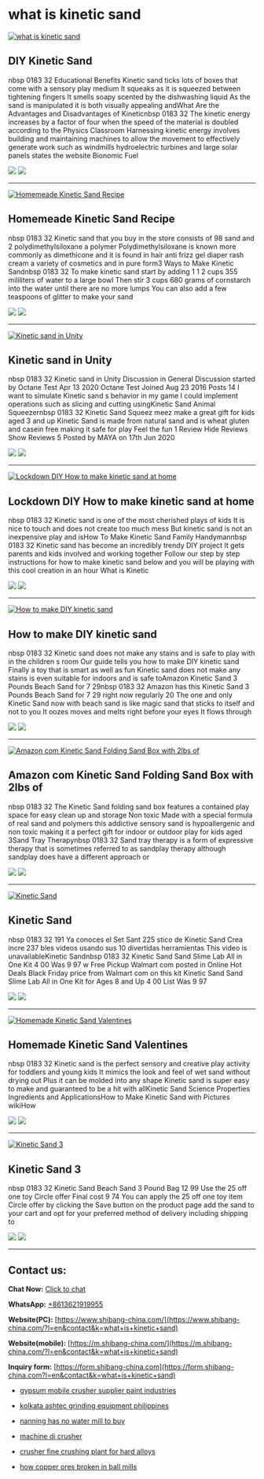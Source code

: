 # what is kinetic sand

<a href="https://swt.shibang-china.com/?l=en&img&k=what+is+kinetic+sand" target="_blank">![what is kinetic sand](http://static.shibang-china.com/all-800x300/1248.jpg)</a>

## DIY Kinetic Sand
nbsp 0183 32 Educational Benefits Kinetic sand ticks lots of boxes that come with a sensory play medium It squeaks as it is squeezed between tightening fingers It smells soapy scented by the dishwashing liquid As the sand is manipulated it is both visually appealing andWhat Are the Advantages and Disadvantages of Kineticnbsp 0183 32 The kinetic energy increases by a factor of four when the speed of the material is doubled according to the Physics Classroom Harnessing kinetic energy involves building and maintaining machines to allow the movement to effectively generate work such as windmills hydroelectric turbines and large solar panels states the website Bionomic Fuel


<a href="https://whatsapp.shibangsoft.com/WhatsApp.php" target="_blank" title="WhatsApp">![](http://static.shibang-china.com/icon/whatsapp.png)</a> <a href="https://swt.shibang-china.com/?l=en&icon&k=what+is+kinetic+sand" target="_blank">![](http://static.shibang-china.com/icon/chat-en.png)</a>

---

<a href="https://swt.shibang-china.com/?l=en&img&k=what+is+kinetic+sand" target="_blank">![Homemeade Kinetic Sand Recipe](http://static.shibang-china.com/all-800x300/1522.jpg)</a>

## Homemeade Kinetic Sand Recipe
nbsp 0183 32 Kinetic sand that you buy in the store consists of 98 sand and 2 polydimethylsiloxane a polymer Polydimethylsiloxane is known more commonly as dimethicone and it is found in hair anti frizz gel diaper rash cream a variety of cosmetics and in pure form3 Ways to Make Kinetic Sandnbsp 0183 32 To make kinetic sand start by adding 1 1 2 cups 355 mililiters of water to a large bowl Then stir 3 cups 680 grams of cornstarch into the water until there are no more lumps You can also add a few teaspoons of glitter to make your sand


<a href="https://whatsapp.shibangsoft.com/WhatsApp.php" target="_blank" title="WhatsApp">![](http://static.shibang-china.com/icon/whatsapp.png)</a> <a href="https://swt.shibang-china.com/?l=en&icon&k=what+is+kinetic+sand" target="_blank">![](http://static.shibang-china.com/icon/chat-en.png)</a>

---

<a href="https://swt.shibang-china.com/?l=en&img&k=what+is+kinetic+sand" target="_blank">![Kinetic sand in Unity](http://static.shibang-china.com/all-800x300/1149.jpg)</a>

## Kinetic sand in Unity
nbsp 0183 32 Kinetic sand in Unity Discussion in General Discussion started by Octane Test Apr 13 2020 Octane Test Joined Aug 23 2016 Posts 14 I want to simulate Kinetic sand s behavior in my game I could implement operations such as slicing and cutting usingKinetic Sand Animal Squeezernbsp 0183 32 Kinetic Sand Squeez meez make a great gift for kids aged 3 and up Kinetic Sand is made from natural sand and is wheat gluten and casein free making it safe for play Feel the fun 1 Review Hide Reviews Show Reviews 5 Posted by MAYA on 17th Jun 2020


<a href="https://whatsapp.shibangsoft.com/WhatsApp.php" target="_blank" title="WhatsApp">![](http://static.shibang-china.com/icon/whatsapp.png)</a> <a href="https://swt.shibang-china.com/?l=en&icon&k=what+is+kinetic+sand" target="_blank">![](http://static.shibang-china.com/icon/chat-en.png)</a>

---

<a href="https://swt.shibang-china.com/?l=en&img&k=what+is+kinetic+sand" target="_blank">![Lockdown DIY How to make kinetic sand at home](http://static.shibang-china.com/all-800x300/1148.jpg)</a>

## Lockdown DIY How to make kinetic sand at home
nbsp 0183 32 Kinetic sand is one of the most cherished plays of kids It is nice to touch and does not create too much mess But kinetic sand is not an inexpensive play and isHow To Make Kinetic Sand Family Handymannbsp 0183 32 Kinetic sand has become an incredibly trendy DIY project It gets parents and kids involved and working together Follow our step by step instructions for how to make kinetic sand below and you will be playing with this cool creation in an hour What is Kinetic


<a href="https://whatsapp.shibangsoft.com/WhatsApp.php" target="_blank" title="WhatsApp">![](http://static.shibang-china.com/icon/whatsapp.png)</a> <a href="https://swt.shibang-china.com/?l=en&icon&k=what+is+kinetic+sand" target="_blank">![](http://static.shibang-china.com/icon/chat-en.png)</a>

---

<a href="https://swt.shibang-china.com/?l=en&img&k=what+is+kinetic+sand" target="_blank">![How to make DIY kinetic sand](http://static.shibang-china.com/all-800x300/1135.jpg)</a>

## How to make DIY kinetic sand
nbsp 0183 32 Kinetic sand does not make any stains and is safe to play with in the children s room Our guide tells you how to make DIY kinetic sand Finally a toy that is smart as well as fun Kinetic sand does not make any stains is even suitable for indoors and is safe toAmazon Kinetic Sand 3 Pounds Beach Sand for 7 29nbsp 0183 32 Amazon has this Kinetic Sand 3 Pounds Beach Sand for 7 29 right now regularly 20 The one and only Kinetic Sand now with beach sand is like magic sand that sticks to itself and not to you It oozes moves and melts right before your eyes It flows through


<a href="https://whatsapp.shibangsoft.com/WhatsApp.php" target="_blank" title="WhatsApp">![](http://static.shibang-china.com/icon/whatsapp.png)</a> <a href="https://swt.shibang-china.com/?l=en&icon&k=what+is+kinetic+sand" target="_blank">![](http://static.shibang-china.com/icon/chat-en.png)</a>

---

<a href="https://swt.shibang-china.com/?l=en&img&k=what+is+kinetic+sand" target="_blank">![Amazon com Kinetic Sand Folding Sand Box with 2lbs of](http://static.shibang-china.com/all-800x300/1500.jpg)</a>

## Amazon com Kinetic Sand Folding Sand Box with 2lbs of
nbsp 0183 32 The Kinetic Sand folding sand box features a contained play space for easy clean up and storage Non toxic Made with a special formula of real sand and polymers this addictive sensory sand is hypoallergenic and non toxic making it a perfect gift for indoor or outdoor play for kids aged 3Sand Tray Therapynbsp 0183 32 Sand tray therapy is a form of expressive therapy that is sometimes referred to as sandplay therapy although sandplay does have a different approach or


<a href="https://whatsapp.shibangsoft.com/WhatsApp.php" target="_blank" title="WhatsApp">![](http://static.shibang-china.com/icon/whatsapp.png)</a> <a href="https://swt.shibang-china.com/?l=en&icon&k=what+is+kinetic+sand" target="_blank">![](http://static.shibang-china.com/icon/chat-en.png)</a>

---

<a href="https://swt.shibang-china.com/?l=en&img&k=what+is+kinetic+sand" target="_blank">![Kinetic Sand](http://static.shibang-china.com/all-800x300/1281.jpg)</a>

## Kinetic Sand
nbsp 0183 32 191 Ya conoces el Set Sant 225 stico de Kinetic Sand Crea incre 237 bles videos usando sus 10 divertidas herramientas This video is unavailableKinetic Sandnbsp 0183 32 Kinetic Sand Sand Slime Lab All in One Kit 4 00 Was 9 97 w Free Pickup Walmart com posted in Online Hot Deals Black Friday price from Walmart com on this kit Kinetic Sand Sand Slime Lab All in One Kit for Ages 8 and Up 4 00 List Was 9 97


<a href="https://whatsapp.shibangsoft.com/WhatsApp.php" target="_blank" title="WhatsApp">![](http://static.shibang-china.com/icon/whatsapp.png)</a> <a href="https://swt.shibang-china.com/?l=en&icon&k=what+is+kinetic+sand" target="_blank">![](http://static.shibang-china.com/icon/chat-en.png)</a>

---

<a href="https://swt.shibang-china.com/?l=en&img&k=what+is+kinetic+sand" target="_blank">![Homemade Kinetic Sand Valentines](http://static.shibang-china.com/all-800x300/1451.jpg)</a>

## Homemade Kinetic Sand Valentines
nbsp 0183 32 Kinetic sand is the perfect sensory and creative play activity for toddlers and young kids It mimics the look and feel of wet sand without drying out Plus it can be molded into any shape Kinetic sand is super easy to make and guaranteed to be a hit with allKinetic Sand Science Properties Ingredients and ApplicationsHow to Make Kinetic Sand with Pictures wikiHow


<a href="https://whatsapp.shibangsoft.com/WhatsApp.php" target="_blank" title="WhatsApp">![](http://static.shibang-china.com/icon/whatsapp.png)</a> <a href="https://swt.shibang-china.com/?l=en&icon&k=what+is+kinetic+sand" target="_blank">![](http://static.shibang-china.com/icon/chat-en.png)</a>

---

<a href="https://swt.shibang-china.com/?l=en&img&k=what+is+kinetic+sand" target="_blank">![Kinetic Sand 3](http://static.shibang-china.com/all-800x300/10.jpg)</a>

## Kinetic Sand 3
nbsp 0183 32 Kinetic Sand Beach Sand 3 Pound Bag 12 99 Use the 25 off one toy Circle offer Final cost 9 74 You can apply the 25 off one toy item Circle offer by clicking the Save button on the product page add the sand to your cart and opt for your preferred method of delivery including shipping to

<a href="https://whatsapp.shibangsoft.com/WhatsApp.php" target="_blank" title="WhatsApp">![](http://static.shibang-china.com/icon/whatsapp.png)</a> <a href="https://swt.shibang-china.com/?l=en&icon&k=what+is+kinetic+sand" target="_blank">![](http://static.shibang-china.com/icon/chat-en.png)</a>

---
## Contact us:

**Chat Now:** [Click to chat](https://swt.shibang-china.com?l=en&contact&k=what+is+kinetic+sand)

**WhatsApp:**  [+8613621919955](https://whatsapp.shibangsoft.com/WhatsApp.php)

**Website(PC):** [https://www.shibang-china.com/](https://www.shibang-china.com/?l=en&contact&k=what+is+kinetic+sand)

**Website(mobile):** [https://m.shibang-china.com/](https://m.shibang-china.com/?l=en&contact&k=what+is+kinetic+sand)

**Inquiry form:** [https://form.shibang-china.com](https://form.shibang-china.com?l=en&contact&k=what+is+kinetic+sand)

* [gypsum mobile crusher supplier paint industries](../170/gypsum%20mobile%20crusher%20supplier%20paint%20industries.md)

* [kolkata ashtec grinding equipment philippines](../163/kolkata%20ashtec%20grinding%20equipment%20philippines.md)

* [nanning has no water mill to buy](../161/nanning%20has%20no%20water%20mill%20to%20buy.md)

* [machine di crusher](../170/machine%20di%20crusher.md)

* [crusher fine crushing plant for hard alloys](../169/crusher%20fine%20crushing%20plant%20for%20hard%20alloys.md)

* [how copper ores broken in ball mills](../164/how%20copper%20ores%20broken%20in%20ball%20mills.md)